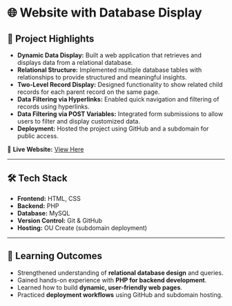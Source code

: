 # 🌐 Website with Database Display  

## 📌 Project Highlights  
- **Dynamic Data Display:** Built a web application that retrieves and displays data from a relational database.  
- **Relational Structure:** Implemented multiple database tables with relationships to provide structured and meaningful insights.  
- **Two-Level Record Display:** Designed functionality to show related child records for each parent record on the same page.  
- **Data Filtering via Hyperlinks:** Enabled quick navigation and filtering of records using hyperlinks.  
- **Data Filtering via POST Variables:** Integrated form submissions to allow users to filter and display customized data.  
- **Deployment:** Hosted the project using GitHub and a subdomain for public access.  

🔗 **Live Website:** [View Here](https://hw3.tsewangghale.oucreate.com/customers.php)  

---

## 🛠️ Tech Stack  
- **Frontend:** HTML, CSS  
- **Backend:** PHP  
- **Database:** MySQL  
- **Version Control:** Git & GitHub  
- **Hosting:** OU Create (subdomain deployment)  

---

## 🎯 Learning Outcomes  
- Strengthened understanding of **relational database design** and queries.  
- Gained hands-on experience with **PHP for backend development**.  
- Learned how to build **dynamic, user-friendly web pages**.  
- Practiced **deployment workflows** using GitHub and subdomain hosting.  
